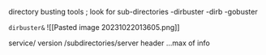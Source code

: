 directory busting tools ; look for sub-directories
-dirbuster
-dirb
-gobuster

`dirbuster&`
![[Pasted image 20231022013605.png]]

service/ version /subdirectories/server header ...max of info